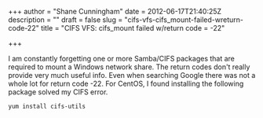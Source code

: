 +++
author = "Shane Cunningham"
date = 2012-06-17T21:40:25Z
description = ""
draft = false
slug = "cifs-vfs-cifs_mount-failed-wreturn-code-22"
title = "CIFS VFS: cifs_mount failed w/return code = -22"

+++


I am constantly forgetting one or more Samba/CIFS packages that are required to mount a Windows network share. The return codes don't really provide very much useful info. Even when searching Google there was not a whole lot for return code -22. For CentOS, I found installing the following package solved my CIFS error.

<pre><code>yum install cifs-utils</code></pre>
